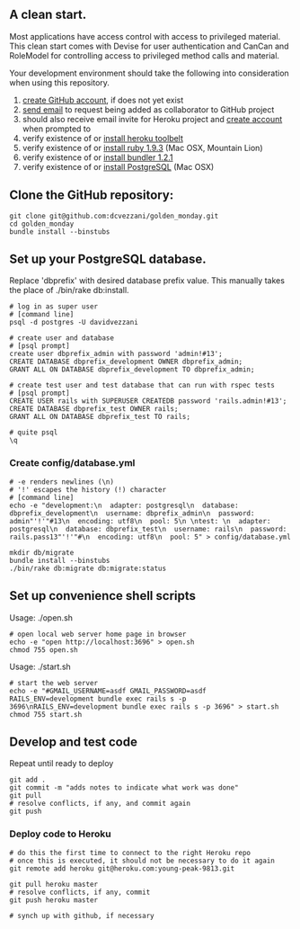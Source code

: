 ## A clean start.

Most applications have access control with access to privileged material.  This clean start comes with Devise for user authentication and CanCan and RoleModel for controlling access to privileged method calls and material.

Your development environment should take the following into consideration when using this repository.

1. [create GitHub account](https://github.com/signup/free), if does not yet exist
2. [send email](mailto:dave@reliacode.com) to request being added as collaborator to GitHub project
3. should also receive email invite for Heroku project and [create account](https://devcenter.heroku.com/articles/quickstart) when prompted to
4. verify existence of or [install heroku toolbelt](https://devcenter.heroku.com/articles/quickstart)
5. verify existence of or [install ruby 1.9.3](http://stackoverflow.com/questions/11436674/how-can-i-install-ruby-1-9-3-in-mac-os-x-mountain-lion-without-xcode#11436675) (Mac OSX, Mountain Lion)
6. verify existence of or [install bundler 1.2.1](https://github.com/carlhuda/bundler#installation-and-usage)
7. verify existence of or [install PostgreSQL](http://blog.willj.net/2011/05/31/setting-up-postgresql-for-ruby-on-rails-development-on-os-x/) (Mac OSX)

## Clone the GitHub repository:

    git clone git@github.com:dcvezzani/golden_monday.git
    cd golden_monday
    bundle install --binstubs

## Set up your PostgreSQL database.  
Replace 'dbprefix' with desired database prefix value.  This manually takes the place of ./bin/rake db:install.

    # log in as super user
    # [command line]
    psql -d postgres -U davidvezzani

    # create user and database
    # [psql prompt]
    create user dbprefix_admin with password 'admin!#13';
    CREATE DATABASE dbprefix_development OWNER dbprefix_admin;
    GRANT ALL ON DATABASE dbprefix_development TO dbprefix_admin; 

    # create test user and test database that can run with rspec tests
    # [psql prompt]
    CREATE USER rails with SUPERUSER CREATEDB password 'rails.admin!#13';
    CREATE DATABASE dbprefix_test OWNER rails;
    GRANT ALL ON DATABASE dbprefix_test TO rails; 

    # quite psql
    \q

### Create config/database.yml

    # -e renders newlines (\n)
    # '!' escapes the history (!) character
    # [command line]
    echo -e "development:\n  adapter: postgresql\n  database: dbprefix_development\n  username: dbprefix_admin\n  password: admin"'!'"#13\n  encoding: utf8\n  pool: 5\n \ntest: \n  adapter: postgresql\n  database: dbprefix_test\n  username: rails\n  password: rails.pass13"'!'"#\n  encoding: utf8\n  pool: 5" > config/database.yml

    mkdir db/migrate
    bundle install --binstubs
    ./bin/rake db:migrate db:migrate:status

## Set up convenience shell scripts

Usage: ./open.sh

    # open local web server home page in browser
    echo -e "open http://localhost:3696" > open.sh
    chmod 755 open.sh

Usage: ./start.sh

    # start the web server
    echo -e "#GMAIL_USERNAME=asdf GMAIL_PASSWORD=asdf RAILS_ENV=development bundle exec rails s -p 3696\nRAILS_ENV=development bundle exec rails s -p 3696" > start.sh
    chmod 755 start.sh


## Develop and test code

Repeat until ready to deploy

    git add .
    git commit -m "adds notes to indicate what work was done"
    git pull
    # resolve conflicts, if any, and commit again
    git push

### Deploy code to Heroku

    # do this the first time to connect to the right Heroku repo
    # once this is executed, it should not be necessary to do it again
    git remote add heroku git@heroku.com:young-peak-9813.git

    git pull heroku master
    # resolve conflicts, if any, commit
    git push heroku master

    # synch up with github, if necessary


